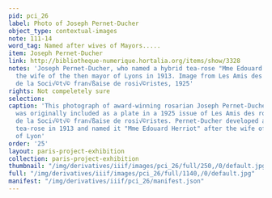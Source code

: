 ```yaml
---
pid: pci_26
label: Photo of Joseph Pernet-Ducher
object_type: contextual-images
note: 111-14
word_tag: Named after wives of Mayors.....
item: Joseph Pernet-Ducher
link: http://bibliotheque-numerique.hortalia.org/items/show/3328
notes: 'Joseph Pernet-Ducher, who named a hybrid tea-rose "Mme Edouard Herriot" after
  the wife of the then mayor of Lyons in 1913. Image from Les Amis des roses: journal
  de la Soci√©t√© fran√ßaise de rosi√©ristes, 1925'
rights: Not compeletely sure
selection: 
caption: 'This photograph of award-winning rosarian Joseph Pernet-Ducher and his specimens
  was originally included as a plate in a 1925 issue of Les Amis des roses: journal
  de la Soci√©t√© fran√ßaise de rosi√©ristes. Pernet-Ducher developed a new hybrid
  tea-rose in 1913 and named it "Mme Edouard Herriot" after the wife of the then mayor
  of Lyon'
order: '25'
layout: paris-project-exhibition
collection: paris-project-exhibition
thumbnail: "/img/derivatives/iiif/images/pci_26/full/250,/0/default.jpg"
full: "/img/derivatives/iiif/images/pci_26/full/1140,/0/default.jpg"
manifest: "/img/derivatives/iiif/pci_26/manifest.json"
---
```

